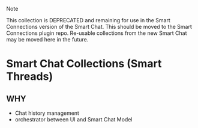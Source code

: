 > [!NOTE]
> This collection is DEPRECATED and remaining for use in the Smart Connections version of the Smart Chat. This should be moved to the Smart Connections plugin repo. Re-usable collections from the new Smart Chat may be moved here in the future.

# Smart Chat Collections (Smart Threads)

## WHY
- Chat history management
- orchestrator between UI and Smart Chat Model
